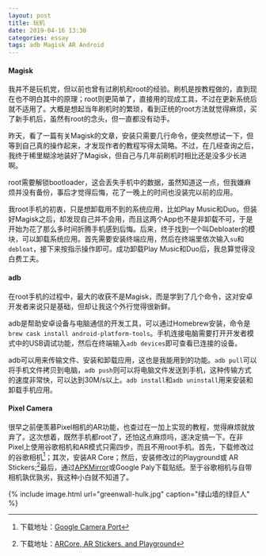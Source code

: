 ```yaml
---
layout: post
title: 玩机
date: 2019-04-16 13:30
categories: essay
tags: adb Magisk AR Android
---
```


#### Magisk
我并不是玩机党，但以前也曾有过刷机和root的经验。刷机是按教程做的，直到现在也不明白其中的原理；root则更简单了，直接用的现成工具，不过在更新系统后就不适用了。大概是想起当年刷机时的繁琐，看到正统的root方法就觉得麻烦，买了新手机后，虽然有root的念头，但一直都没有动手。

昨天，看了一篇有关Magisk的文章，安装只需要几行命令，便突然想试一下，但等到自己真的操作起来，才发现作者的教程写得太简略。不过，在几经查询之后，我终于稀里糊涂地装好了Magisk，但自己与几年前刷机时相比还是没多少长进啊。

root需要解锁bootloader，这会丢失手机中的数据，虽然知道这一点，但我嫌麻烦并没有备份，事后才觉得后悔，花了一晚上的时间也没装完以前的应用。

我root手机的初衷，只是想卸载用不到的系统应用，比如Play Music和Duo。但装好Magisk之后，却发现自己并不会用，而且这两个App也不是非卸载不可，于是开始为花了那么多时间折腾手机感到后悔。后来，终于找到一个叫Debloater的模块，可以卸载系统应用。首先需要安装终端应用，然后在终端里依次输入`su`和 `debloat`，接下来按指示操作即可。成功卸载Play Music和Duo后，我总算觉得没白费工夫。

#### adb
在root手机的过程中，最大的收获不是Magisk，而是学到了几个命令，这对安卓开发者来说只是基础，但却让我这个外行觉得很新鲜。

adb是帮助安卓设备与电脑通信的开发工具，可以通过Homebrew安装，命令是`brew cask install android-platform-tools`。手机连接电脑需要打开开发者模式中的USB调试功能，然后在终端输入`adb devices`即可查看已连接的设备。

adb可以用来传输文件、安装和卸载应用，这也是我能用到的功能。`adb pull`可以将手机文件拷贝到电脑，`adb push`则可以将电脑文件发送到手机，这种传输方式的速度非常快，可以达到30M/s以上。`adb install`和`adb uninstall`用来安装和卸载手机应用。

#### Pixel Camera
很早之前便羡慕Pixel相机的AR功能，也查过在一加上实现的教程，觉得麻烦就放弃了。这次想着，既然手机都root了，还怕这点麻烦吗，遂决定搞一下。在非Pixel上使用谷歌相机和AR模式只需四步，而且不用root手机。首先，下载修改过的谷歌相机[^1]；其次，安装AR Core；然后，安装修改过的Playground或 AR Stickers;[^2]最后，通过[APKMirror](https://www.apkmirror.com/)或Google Paly下载贴纸。至于谷歌相机与自带相机孰优孰劣，我这种小白就不知道了。

{% include image.html url="greenwall-hulk.jpg" caption="绿山墙的绿巨人" %}


[^1]: 下载地址：[Google Camera Port](https://www.celsoazevedo.com/files/android/google-camera/)
[^2]: 下载地址：[ARCore, AR Stickers, and Playground](https://www.celsoazevedo.com/files/android/google-camera/ar/)
